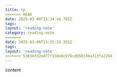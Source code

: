 ```yaml
---
title: tp
<<<<<<< HEAD
date: 2025-03-06T13:34:48.765Z
tags:
layout: 'reading-note'
category: reading-note
=======
date: 2025-03-06T13:25:22.355Z
tags:
layout: 'reading-note'
>>>>>>> 53838fd2e877f150e0c9f0cd956330a313fa2204
---
```

content 
